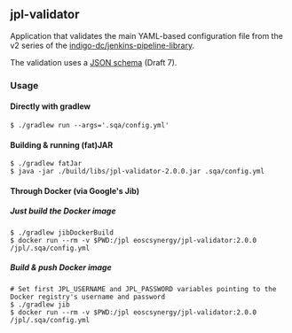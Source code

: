 ## jpl-validator

Application that validates the main YAML-based configuration file from the v2
series of the
[indigo-dc/jenkins-pipeline-library](https://github.com/indigo-dc/jenkins-pipeline-library).

The validation uses a [JSON schema](src/main/resources/schema.json) (Draft 7).

### Usage

#### Directly with gradlew
```
$ ./gradlew run --args='.sqa/config.yml'
```

#### Building & running (fat)JAR

```
$ ./gradlew fatJar
$ java -jar ./build/libs/jpl-validator-2.0.0.jar .sqa/config.yml
```

#### Through Docker (via Google's Jib)

##### Just build the Docker image

```
$ ./gradlew jibDockerBuild
$ docker run --rm -v $PWD:/jpl eoscsynergy/jpl-validator:2.0.0 /jpl/.sqa/config.yml
```

##### Build & push Docker image

```
# Set first JPL_USERNAME and JPL_PASSWORD variables pointing to the Docker registry's username and password
$ ./gradlew jib
$ docker run --rm -v $PWD:/jpl eoscsynergy/jpl-validator:2.0.0 /jpl/.sqa/config.yml
```

